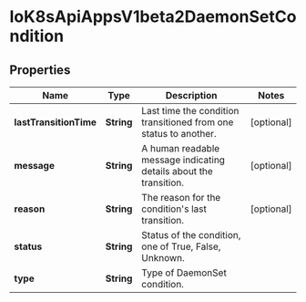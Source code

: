 
# IoK8sApiAppsV1beta2DaemonSetCondition

## Properties
Name | Type | Description | Notes
------------ | ------------- | ------------- | -------------
**lastTransitionTime** | **String** | Last time the condition transitioned from one status to another. |  [optional]
**message** | **String** | A human readable message indicating details about the transition. |  [optional]
**reason** | **String** | The reason for the condition&#39;s last transition. |  [optional]
**status** | **String** | Status of the condition, one of True, False, Unknown. | 
**type** | **String** | Type of DaemonSet condition. | 



